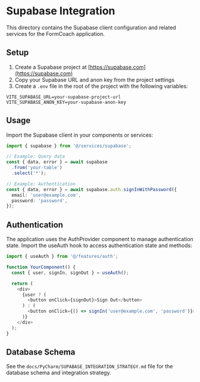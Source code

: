 # Supabase Integration

This directory contains the Supabase client configuration and related services for the FormCoach application.

## Setup

1. Create a Supabase project at [https://supabase.com](https://supabase.com)
2. Copy your Supabase URL and anon key from the project settings
3. Create a `.env` file in the root of the project with the following variables:

```
VITE_SUPABASE_URL=your-supabase-project-url
VITE_SUPABASE_ANON_KEY=your-supabase-anon-key
```

## Usage

Import the Supabase client in your components or services:

```typescript
import { supabase } from '@/services/supabase';

// Example: Query data
const { data, error } = await supabase
  .from('your-table')
  .select('*');

// Example: Authentication
const { data, error } = await supabase.auth.signInWithPassword({
  email: 'user@example.com',
  password: 'password',
});
```

## Authentication

The application uses the AuthProvider component to manage authentication state. Import the useAuth hook to access
authentication state and methods:

```typescript
import { useAuth } from '@/features/auth';

function YourComponent() {
  const { user, signIn, signOut } = useAuth();

  return (
    <div>
      {user ? (
        <button onClick={signOut}>Sign Out</button>
      ) : (
        <button onClick={() => signIn('user@example.com', 'password')}>Sign In</button>
      )}
    </div>
  );
}
```

## Database Schema

See the `docs/PyCharm/SUPABASE_INTEGRATION_STRATEGY.md` file for the database schema and integration strategy.